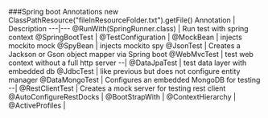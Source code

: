 ###Spring boot Annotations
new ClassPathResource("fileInResourceFolder.txt").getFile() 
Annotation | Description
---|---
@RunWith(SpringRunner.class) | Run test with spring context
@SpringBootTest |
@TestConfiguration |
@MockBean | injects mockito mock
@SpyBean | injects mockito spy
@JsonTest | Creates a Jackson  or Gson object mapper via Spring boot
@WebMvcTest | test web context without a full http server
--|
@DataJpaTest | test data layer with embedded db
@JdbcTest |  like previous but does not configure entity manager
@DataMongoTest | Configures an embedded MongoDB for testing
--|
@RestClientTest | Creates a mock server for testing rest client
@AutoConfigureRestDocks |
@BootStrapWith |
@ContextHierarchy |
@ActiveProfiles |